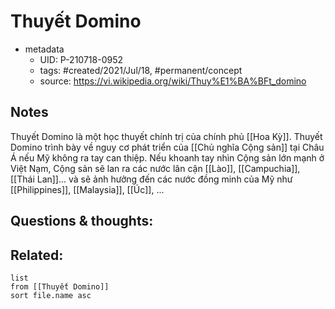 # Thuyết Domino

- metadata
	- UID: P-210718-0952
	- tags: #created/2021/Jul/18, #permanent/concept 
	- source: https://vi.wikipedia.org/wiki/Thuy%E1%BA%BFt_domino

## Notes
Thuyết Domino là một học thuyết chính trị của chính phủ [[Hoa Kỳ]]. Thuyết Domino trình bày về nguy cơ phát triển của [[Chủ nghĩa Cộng sản]] tại Châu Á nếu Mỹ không ra tay can thiệp. Nếu khoanh tay nhìn Cộng sản lớn mạnh ở Việt Nạm, Cộng sản sẽ lan ra các nước lân cận [[Lào]], [[Campuchia]], [[Thái Lan]]... và sẽ ảnh hưởng đến các nước đồng minh của Mỹ như [[Philippines]], [[Malaysia]], [[Úc]], ...

## Questions & thoughts:


## Related:
```dataview
list
from [[Thuyết Domino]]
sort file.name asc
```